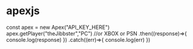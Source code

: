 # apexjs
const apex = new Apex("API_KEY_HERE")
apex.getPlayer("theJibbster","PC") //or XBOX or PSN
.then((response)=>{
    console.log(response)
})
.catch((err)=>{
    console.log(err)
})
